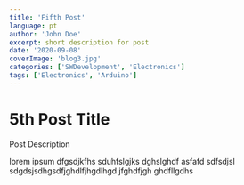 ```yaml
---
title: 'Fifth Post'
language: pt
author: 'John Doe'
excerpt: short description for post
date: '2020-09-08'
coverImage: 'blog3.jpg'
categories: ['SWDevelopment', 'Electronics']
tags: ['Electronics', 'Arduino']
---
```


# 5th Post Title

Post Description

lorem ipsum dfgsdjkfhs sduhfslgjks dghslghdf asfafd sdfsdjsl sdgdsjsdhgsdfjghdlfjhgdlhgd jfghdfjgh ghdfllgdhs
